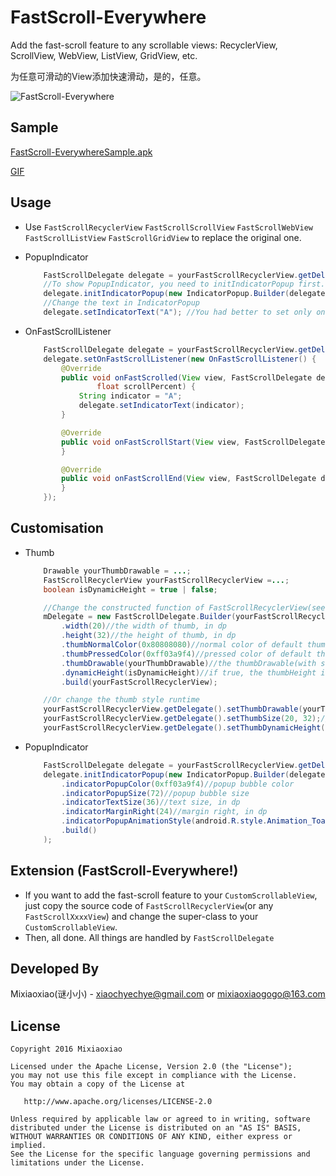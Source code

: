 FastScroll-Everywhere
===============

Add the fast-scroll feature to any scrollable views: RecyclerView, ScrollView, WebView, ListView, GridView, etc.

为任意可滑动的View添加快速滑动，是的，任意。

![FastScroll-Everywhere](https://raw.github.com/Mixiaoxiao/FastScroll-Everywhere/master/Screenshots/FastScroll-Everywhere.jpg) 

Sample 
-----

[FastScroll-EverywhereSample.apk](https://raw.github.com/Mixiaoxiao/FastScroll-Everywhere/master/FastScroll-Everywhere-Sample.apk)

[GIF](https://raw.github.com/Mixiaoxiao/FastScroll-Everywhere/master/Screenshots/FastScroll-Everywhere.gif) 

Usage 
-----

* Use `FastScrollRecyclerView` `FastScrollScrollView`  `FastScrollWebView`  `FastScrollListView` `FastScrollGridView`  to replace the original one.

* PopupIndicator
	```java
		FastScrollDelegate delegate = yourFastScrollRecyclerView.getDelegate();
		//To show PopupIndicator, you need to initIndicatorPopup first. There is no PopupIndicator by default, to avoid wasting memory.
		delegate.initIndicatorPopup(new IndicatorPopup.Builder(delegate));//create a default IndicatorPopup
		//Change the text in IndicatorPopup
		delegate.setIndicatorText("A"); //You had better to set only one char or use small textSize.
	```

* OnFastScrollListener
	```java
		FastScrollDelegate delegate = yourFastScrollRecyclerView.getDelegate();
		delegate.setOnFastScrollListener(new OnFastScrollListener() {
			@Override
			public void onFastScrolled(View view, FastScrollDelegate delegate, int touchDeltaY, int viewScrollDeltaY,
					float scrollPercent) {
				String indicator = "A";
				delegate.setIndicatorText(indicator);
			}

			@Override
			public void onFastScrollStart(View view, FastScrollDelegate delegate) {
			}

			@Override
			public void onFastScrollEnd(View view, FastScrollDelegate delegate) {
			}
		});
	```


Customisation
-----

* Thumb
	```java
		Drawable yourThumbDrawable = ...;
		FastScrollRecyclerView yourFastScrollRecyclerView =...; 
		boolean isDynamicHeight = true | false;
	
		//Change the constructed function of FastScrollRecyclerView(see the source code)
		mDelegate = new FastScrollDelegate.Builder(yourFastScrollRecyclerView)
			.width(20)//the width of thumb, in dp
			.height(32)//the height of thumb, in dp
			.thumbNormalColor(0x80808080)//normal color of default thumbDrawable
			.thumbPressedColor(0xff03a9f4)//pressed color of default thumbDrawable
			.thumbDrawable(yourThumbDrawable)//the thumbDrawable(with state_pressed)
			.dynamicHeight(isDynamicHeight)//if true, the thumbHeight is computed by visible-percent of view and min-height is thumbHeight you set.
			.build(yourFastScrollRecyclerView);
	
		//Or change the thumb style runtime
		yourFastScrollRecyclerView.getDelegate().setThumbDrawable(yourThumbDrawable);//set the thumbDrawable(with state_pressed)
		yourFastScrollRecyclerView.getDelegate().setThumbSize(20, 32);//set the thumb size, in dp
		yourFastScrollRecyclerView.getDelegate().setThumbDynamicHeight(isDynamicHeight);
	```

* PopupIndicator
	```java
		FastScrollDelegate delegate = yourFastScrollRecyclerView.getDelegate();
		delegate.initIndicatorPopup(new IndicatorPopup.Builder(delegate)
			.indicatorPopupColor(0xff03a9f4)//popup bubble color
			.indicatorPopupSize(72)//popup bubble size
			.indicatorTextSize(36)//text size, in dp
			.indicatorMarginRight(24)//margin right, in dp
			.indicatorPopupAnimationStyle(android.R.style.Animation_Toast)//animation style (parent is android:Animation, you should change windowEnter/ExitAnimation) 
			.build()
		);
	```	

Extension (FastScroll-Everywhere!)
-----

* If you want to add the fast-scroll feature to your `CustomScrollableView`, just copy the source code of `FastScrollRecyclerView`(or any `FastScrollXxxxView`) and change the super-class to your `CustomScrollableView`.
* Then, all done. All things are handled by `FastScrollDelegate`


Developed By
------------

Mixiaoxiao(谜小小) - <xiaochyechye@gmail.com> or <mixiaoxiaogogo@163.com>



License
-----------

    Copyright 2016 Mixiaoxiao

    Licensed under the Apache License, Version 2.0 (the "License");
    you may not use this file except in compliance with the License.
    You may obtain a copy of the License at

       http://www.apache.org/licenses/LICENSE-2.0

    Unless required by applicable law or agreed to in writing, software
    distributed under the License is distributed on an "AS IS" BASIS,
    WITHOUT WARRANTIES OR CONDITIONS OF ANY KIND, either express or implied.
    See the License for the specific language governing permissions and
    limitations under the License.
